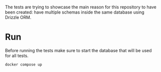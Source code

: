 The tests are trying to showcase the main reason for this repository to have been created: have multiple schemas inside the same database using Drizzle ORM.

# Run

Before running the tests make sure to start the database that will be used for all tests.

```bash
docker compose up
```
